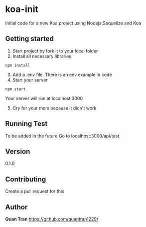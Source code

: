 # koa-init
Initial code for a new Koa project using Nodejs,Sequelize and Koa

## Getting started
1. Start project by fork it to your local folder
2. Install all necessary libraries
```
npm install
```
3. Add a .env file. There is an env example in code
4. Start your server
```
npm start
```
  Your server will run at localhost:3000 

5. Cry for your mom because it didn't work

## Running Test
To be added in the future
Go to localhost:3000/api/test

## Version
0.1.0

## Contributing
Create a pull request for this

## Author
**Quan Tran**
https://github.com/quantran1229/
